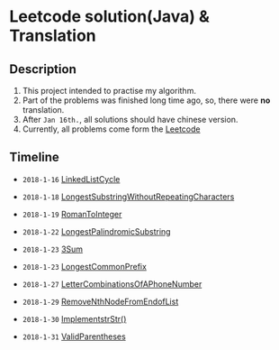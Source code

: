 # Leetcode solution(Java) & Translation

## Description
1. This project intended to practise my algorithm. 
2. Part of the problems was finished long time ago, so, there were **no** translation.
3. After `Jan 16th.`, all solutions should have chinese version.
4. Currently, all problems come form the [Leetcode](https://leetcode.com/problems)

## Timeline
- `2018-1-16` [LinkedListCycle](./LinkedListCycle)

- `2018-1-18` [LongestSubstringWithoutRepeatingCharacters](./LongestSubstringWithoutRepeatingCharacters)

- `2018-1-19` [RomanToInteger](./RomanToInteger)

- `2018-1-22` [LongestPalindromicSubstring](./LongestPalindromicSubstring)

- `2018-1-23` [3Sum](./3Sum)

- `2018-1-23` [LongestCommonPrefix](./LongestCommonPrefix)

- `2018-1-27` [LetterCombinationsOfAPhoneNumber](./LetterCombinationsofPhoneNumber)

- `2018-1-29` [RemoveNthNodeFromEndofList](./RemoveNthNodeFromEndofList)

- `2018-1-30` [ImplementstrStr()](./ImplementstrStr())

- `2018-1-31` [ValidParentheses](./ValidParentheses)